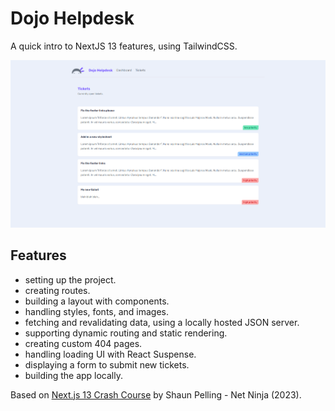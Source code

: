 # Dojo Helpdesk

A quick intro to NextJS 13 features, using TailwindCSS.

<p align="center">
    <img src="screenshot.png">
</p>

## Features

- setting up the project.
- creating routes.
- building a layout with components.
- handling styles, fonts, and images.
- fetching and revalidating data, using a locally hosted JSON server.
- supporting dynamic routing and static rendering.
- creating custom 404 pages.
- handling loading UI with React Suspense.
- displaying a form to submit new tickets.
- building the app locally.

Based on [Next.js 13 Crash Course](https://www.youtube.com/playlist?list=PL4cUxeGkcC9jZIVqmy_QhfQdi6mzQvJnT) by Shaun Pelling - Net Ninja (2023).
